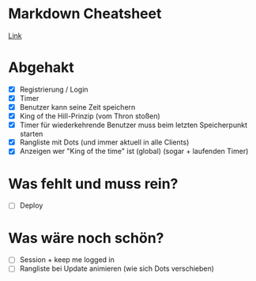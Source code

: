 # Markdown Cheatsheet
[Link](https://guides.github.com/features/mastering-markdown/)

# Abgehakt
- [x] Registrierung / Login
- [x] Timer
- [x] Benutzer kann seine Zeit speichern
- [x] King of the Hill-Prinzip (vom Thron stoßen)
- [x] Timer für wiederkehrende Benutzer muss beim letzten Speicherpunkt starten
- [x] Rangliste mit Dots (und immer aktuell in alle Clients)
- [x] Anzeigen wer "King of the time" ist (global) (sogar + laufenden Timer)

# Was fehlt und muss rein?
- [ ] Deploy

# Was wäre noch schön?
- [ ] Session + keep me logged in
- [ ] Rangliste bei Update animieren (wie sich Dots verschieben) 
